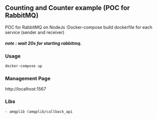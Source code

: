 ## Counting and  Counter example (POC for RabbitMQ)

POC for RabbitMQ on NodeJs :Docker-compose build dockerfile for each service (sender and receiver)

##### note : wait 20s for starting rabbitmq.

### Usage

```bash
docker-compose up
```

### Management Page

http://localhost:1567

### Libs
```
- amqplib (amqplib/callback_api
```